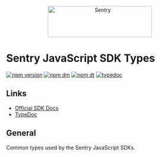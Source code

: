 <p align="center">
  <a href="https://sentry.io/?utm_source=github&utm_medium=logo" target="_blank">
    <img src="https://sentry-brand.storage.googleapis.com/sentry-wordmark-dark-280x84.png" alt="Sentry" width="280" height="84">
  </a>
</p>

# Sentry JavaScript SDK Types

[![npm version](https://img.shields.io/npm/v/@sentry/types.svg)](https://www.npmjs.com/package/@sentry/types)
[![npm dm](https://img.shields.io/npm/dm/@sentry/types.svg)](https://www.npmjs.com/package/@sentry/types)
[![npm dt](https://img.shields.io/npm/dt/@sentry/types.svg)](https://www.npmjs.com/package/@sentry/types)
[![typedoc](https://img.shields.io/badge/docs-typedoc-blue.svg)](http://getsentry.github.io/sentry-javascript/)

## Links

- [Official SDK Docs](https://docs.sentry.io/quickstart/)
- [TypeDoc](http://getsentry.github.io/sentry-javascript/)

## General

Common types used by the Sentry JavaScript SDKs.
